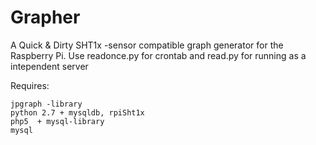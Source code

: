 Grapher
=======

A Quick &amp; Dirty SHT1x -sensor compatible graph generator for the Raspberry Pi. Use readonce.py for crontab and read.py for running as a intependent server

Requires:

	jpgraph -library
	python 2.7 + mysqldb, rpiSht1x
	php5  + mysql-library
	mysql
